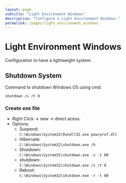 ```yaml
---
layout: page
subtitle: "Light Environment Windows"
description: "Configure a Light Environment Windows."
permalink: /pages/light_environment_windows
---
```

# Light Environment Windows

Configuration to have a lightweight system.

## Shutdown System

Command to shutdown Windows OS using cmd:

    shutdown /s /t 0

### Create exe file

* Right Click -> new -> direct acess:  
* Options:  
    * Suspend:  
        `C:\Windows\System32\Rundll32.exe powrprof.dll`
    * Hibernate:  
        `C:\Windows\System32\shutdown.exe /h`
    * Shutdown:  
        `C:\Windows\System32\shutdown.exe -s -t 00`
    * shutdown:  
        `C:\Windows\System32\shutdown.exe /s /t 0`
    * Reboot:  
        `C:\Windows\System32\shutdown.exe -r -t 00`



